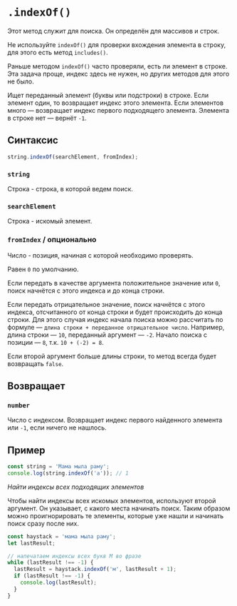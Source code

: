 # `.indexOf()`

Этот метод служит для поиска. Он определён для массивов и строк.

Не используйте `indexOf()` для проверки вхождения элемента в строку, для этого есть метод `includes()`.

Раньше методом `indexOf()` часто проверяли, есть ли элемент в строке. Эта задача проще, индекс здесь не нужен, но других методов для этого не было.

Ищет переданный элемент (буквы или подстроки) в строке. Если элемент один, то возвращает индекс этого элемента. Если элементов много — возвращает индекс первого подходящего элемента. Элемента в строке нет — вернёт `-1`.

## Синтаксис

```js
string.indexOf(searchElement, fromIndex);
```

### `string`

Строка - строка, в которой ведем поиск.

### `searchElement`

Строка - искомый элемент.

### `fromIndex` / опционально

Число - позиция, начиная с которой необходимо проверять.

Равен `0` по умолчанию.

Если передать в качестве аргумента положительное значение или `0`, поиск начнётся с этого индекса и до конца строки.

Если передать отрицательное значение, поиск начнётся с этого индекса, отсчитанного от конца строки и будет происходить до конца строки. Для этого случая индекс начала поиска можно рассчитать по формуле — `длина строки + переданное отрицательное число`. Например, длина строки — `10`, переданный аргумент — `-2`. Начало поиска с позиции — `8`, т.к. `10 + (-2) = 8`.

Если второй аргумент больше длины строки, то метод всегда будет возвращать `false`.

## Возвращает

### `number`

Число с индексом. Возвращает индекс первого найденного элемента или `-1`, если ничего не нашлось.

## Пример

```js
const string = 'Мама мыла раму';
console.log(string.indexOf('а')); // 1
```

_Найти индексы всех подходящих элементов_

Чтобы найти индексы всех искомых элементов, используют второй аргумент. Он указывает, с какого места начинать поиск. Таким образом можно проигнорировать те элементы, которые уже нашли и начинать поиск сразу после них.

```js
const haystack = 'мама мыла раму';
let lastResult;

// напечатаем индексы всех букв М во фразе
while (lastResult !== -1) {
  lastResult = haystack.indexOf('м', lastResult + 1);
  if (lastResult !== -1) {
    console.log(lastResult);
  }
}
```
